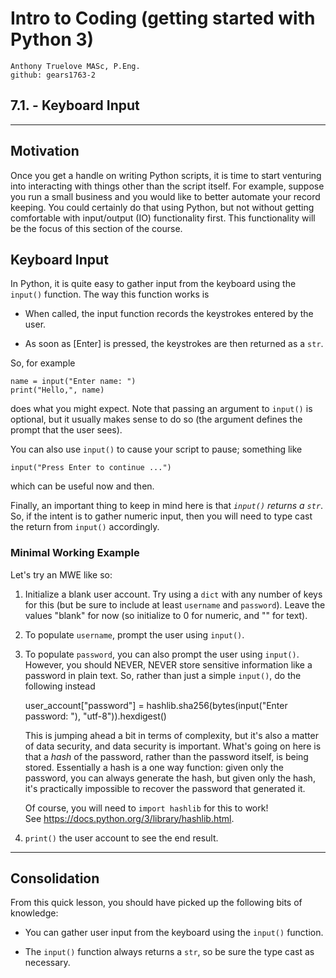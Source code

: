# Intro to Coding (getting started with Python 3)

    Anthony Truelove MASc, P.Eng.
    github: gears1763-2


## 7.1. - Keyboard Input

--------


## Motivation

Once you get a handle on writing Python scripts, it is time to start venturing into 
interacting with things other than the script itself. For example, suppose you run a 
small business and you would like to better automate your record keeping. You could 
certainly do that using Python, but not without getting comfortable with input/output 
(IO) functionality first. This functionality will be the focus of this section of the 
course.


## Keyboard Input

In Python, it is quite easy to gather input from the keyboard using the `input()` 
function. The way this function works is

  * When called, the input function records the keystrokes entered by the user.
  
  * As soon as [Enter] is pressed, the keystrokes are then returned as a `str`.

So, for example

    name = input("Enter name: ")
    print("Hello,", name)

does what you might expect. Note that passing an argument to `input()` is optional, but 
it usually makes sense to do so (the argument defines the prompt that the user sees).  

You can also use `input()` to cause your script to pause; something like

    input("Press Enter to continue ...")

which can be useful now and then.

Finally, an important thing to keep in mind here is that *`input()` returns a `str`*. So, 
if the intent is to gather numeric input, then you will need to type cast the return 
from `input()` accordingly.


### Minimal Working Example

Let's try an MWE like so:

  1. Initialize a blank user account. Try using a `dict` with any number of keys for
     this (but be sure to include at least `username` and `password`). Leave the values
     "blank" for now (so initialize to 0 for numeric, and "" for text).
  
  2. To populate `username`, prompt the user using `input()`.
  
  3. To populate `password`, you can also prompt the user using `input()`. However, you 
     should NEVER, NEVER store sensitive information like a password in plain text. So, 
     rather than just a simple `input()`, do the following instead
     
        user_account["password"] = hashlib.sha256(bytes(input("Enter password: "), "utf-8")).hexdigest()
    
     This is jumping ahead a bit in terms of complexity, but it's also a matter of data 
     security, and data security is important. What's going on here is that a *hash* of 
     the password, rather than the password itself, is being stored. Essentially a hash 
     is a one way function: given only the password, you can always generate the hash, 
     but given only the hash, it's practically impossible to recover the password that 
     generated it.
    
     Of course, you will need to `import hashlib` for this to work!  
     See <https://docs.python.org/3/library/hashlib.html>.
    
  4. `print()` the user account to see the end result.

--------


## Consolidation 

From this quick lesson, you should have picked up the following bits of knowledge:  

  * You can gather user input from the keyboard using the `input()` function.
  
  * The `input()` function always returns a `str`, so be sure the type cast as 
    necessary.
